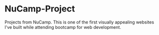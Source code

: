 # NuCamp-Project
Projects from NuCamp.
This is one of the first visually appealing websites I've built while attending bootcamp for web development. 
